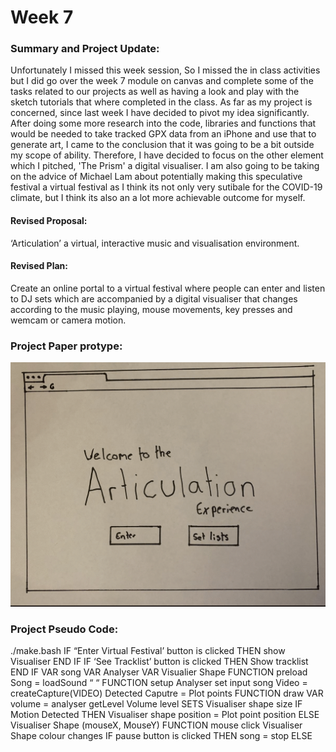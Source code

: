 # Week 7

### Summary and Project Update:
Unfortunately I missed this week session, So I missed the in class activities but I did go over the week 7 module on canvas and complete some of the tasks related to our projects as well as having a look and play with the sketch tutorials that where completed in the class. As far as my project is concerned, since last week I have decided to pivot my idea significantly. After doing some more research into the code, libraries and functions that would be needed to take tracked GPX data from an iPhone and use that to generate art, I came to the conclusion that it was going to be a bit outside my scope of ability. Therefore, I have decided to focus on the other element which I pitched, 'The Prism' a digital visualiser. I am also going to be taking on the advice of Michael Lam about potentially making this speculative festival a virtual festival as I think its not only very sutibale for the COVID-19 climate, but I think its also an a lot more achievable outcome for myself.

#### Revised Proposal: 
‘Articulation’ a virtual, interactive music and visualisation environment.

#### Revised Plan: 
Create an online portal to a virtual festival where people can enter and listen to DJ sets which are accompanied by a digital visualiser that changes according to the music playing, mouse movements, key presses and wemcam or camera motion.

### Project Paper protype:
![](PaperProto.gif)

### Project Pseudo Code: 
./make.bash
IF “Enter Virtual Festival’ button is clicked THEN
show Visualiser
END IF
IF ‘See Tracklist’ button is clicked THEN
Show tracklist
END IF
VAR song
VAR Analyser
VAR Visualier Shape
FUNCTION preload Song = loadSound “ “
FUNCTION setup Analyser set input song
Video = createCapture(VIDEO) Detected Caputre = Plot points
FUNCTION draw
VAR volume = analyser getLevel
Volume level SETS Visualiser shape size
IF Motion Detected
THEN
Visualiser shape position = Plot point position ELSE
Visualiser Shape (mouseX, MouseY)
FUNCTION mouse click Visualiser Shape colour changes
IF pause button is clicked THEN song = stop
ELSE
